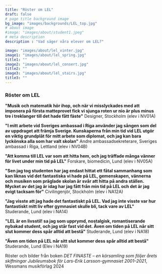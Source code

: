 ```yaml
---
title: "Röster om LEL"
draft: false
# page title background image
bg_image: "images/backgrounds/LEL_top.jpg"
# about image
#image: "images/about/student1.jpeg"
# meta description
description : "Vad säger våra elever om LEL?"

image: "images/about/lel_vinter.jpg"
image1: "images/about/lel_spring.jpg"
title1: "" 
image2: "images/about/lel_consert.jpg"
title2: "" 
image3: "images/about/lel_stairs.jpg"
title3: "" 
---
```


### Röster om LEL

**"Musik och matematik hör ihop, och när vi misslyckades med att imponera på första matteprovet fick vi sjunga roten ur nio är plus minus tre i treklanger till det hade fått fäste"** Designer, Stockholm (elev i NV01A) 

**"I mitt arbete vid Sveriges ambassad i Riga använder jag sången som del av uppdraget att främja Sverige. Kunskaperna från min tid vid LEL utgör en viktig grundplåt för mitt arbete som diplomat, och jag kan bara lyckönska alla som har valt skolan"** Andre ambassadsekreterare, Sveriges ambassad i Riga, Lettland (elev i NV04B)

**"Att komma till LEL var som att hitta hem, och jag träffade många vänner för livet under min tid på LEL"**
Forskare, biomedicin, Lund (elev i NV05A)


**"Sen jag tog studenten har jag endast hittat ett fåtal sammanhang som kan liknas vid det fantastiska vi hade på LEL, gemenskapen, vännerna och musiken som präglade skolan är svår att hitta på andra ställen. Mycket av det jag är idag har jag fått från min tid på LEL och det är jag evigt tacksam för"**
Civilingenjör, Stockholm (elev i  NA12A)

**"Jag visste att jag hade det fantastiskt på LEL. Vad jag inte visste var hur fantastiskt mitt liv efter gymnasiet skulle bli, tack vare av LEL"**
 Studerande, Lund (elev i NA14)

**"LEL är en livsstil! sa jag som upprymd, nostalgisk, romantiserande nybakad student, och jag står fast vid det. Även om tiden på LEL når sitt slut kommer dess spår alltid att bestå"** Studerande, Lund (elev i NA18)

**"Även om tiden på LEL når sitt slut kommer dess spår alltid att bestå"** Studerande, Lund (Elev i NA19)


Röster och bilder från boken *DET FINASTE – en körsamling som följer årets skiftningar Jubileumsbok för Lars-Erik Larsson-gymnasiet 2001–2021*, Wessmans musikförlag 2024
  <br></br>

